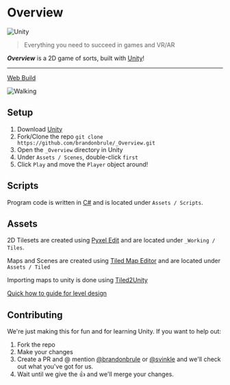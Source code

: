 # Overview

![Unity](https://store.unity.com/themes/store/images/compare-logo.png)
> Everything you need to succeed in games and VR/AR

**_Overview_** is a 2D game of sorts, built with [Unity](https://unity3d.com/)!

---

[Web Build](http://brandonbrule.com/00/overview/03)

![Walking](http://brandonbrule.com/00/Movement.gif)

## Setup

1. Download [Unity](https://store.unity.com/)
2. Fork/Clone the repo `git clone https://github.com/brandonbrule/_Overview.git`
3. Open the `_Overview` directory in Unity
4.  Under `Assets / Scenes`, double-click `first`
5. Click `Play` and move the `Player` object around!


## Scripts

Program code is written in [C#](https://docs.microsoft.com/en-us/dotnet/csharp/programming-guide/index) and is located under `Assets / Scripts`.


## Assets

2D Tilesets are created using [Pyxel Edit](http://pyxeledit.com/) and are located under `_Working / Tiles`.

Maps and Scenes are created using [Tiled Map Editor](http://www.mapeditor.org/) and are located under `Assets / Tiled`

Importing maps to unity is done using [Tiled2Unity](http://www.seanba.com/tiled2unity)

[Quick how to guide for level design](https://www.youtube.com/watch?v=PRZFArVoZj0)


## Contributing

We're just making this for fun and for learning Unity. If you want to help out:

1. Fork the repo
2. Make your changes
3. Create a PR and @ mention [@brandonbrule](https://github.com/brandonbrule) or [@svinkle](https://github.com/svinkle) and we'll check out what you've got for us.
4. Wait until we give the 👍 and we'll merge your changes.
